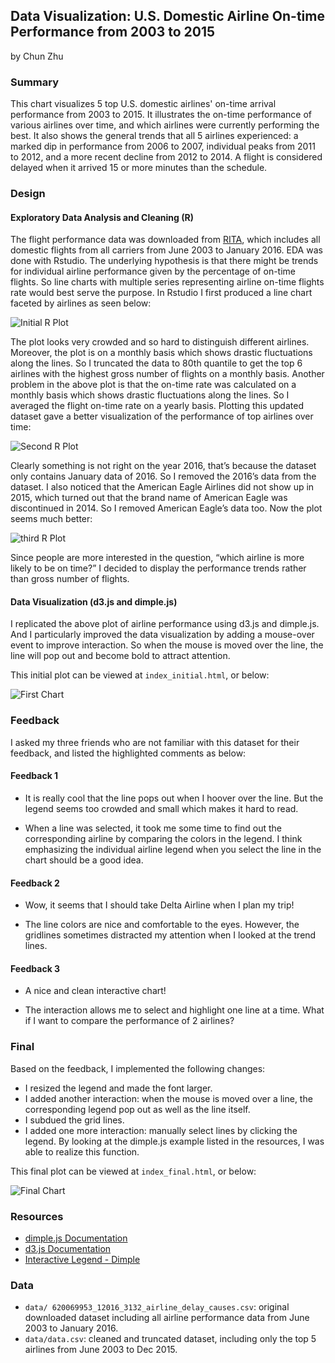 ## Data Visualization: U.S. Domestic Airline On-time Performance from 2003 to 2015
by Chun Zhu

### Summary

This chart visualizes 5 top U.S. domestic airlines' on-time arrival performance from 2003 to 2015. It illustrates the on-time performance of various airlines over time, and which airlines were currently performing the best.  It also shows the general trends that all 5 airlines experienced: a marked dip in performance from 2006 to 2007, individual peaks from 2011 to 2012, and a more recent decline from 2012 to 2014. A flight is considered delayed when it arrived 15 or more minutes than the schedule.

### Design

#### Exploratory Data Analysis and Cleaning (R)

The flight performance data was downloaded from [RITA]( http://www.transtats.bts.gov/OT_Delay/OT_DelayCause1.asp), which includes all domestic flights from all carriers from June 2003 to January 2016. EDA  was done with Rstudio. The underlying hypothesis is that there might be trends for individual airline performance given by the percentage of on-time flights. So line charts with multiple series representing airline on-time flights rate would best serve the purpose. In Rstudio I first produced a line chart faceted by airlines as seen below:

![Initial R Plot](https://github.com/happychun85/P5-Data-Visualization/blob/master/images/R_all_airlines.png)

The plot looks very crowded and so hard to distinguish different airlines. Moreover, the plot is on a monthly basis which shows drastic fluctuations along the lines. So I truncated the data to 80th quantile to get the top 6 airlines with the highest gross number of flights on a monthly basis.  Another problem in the above plot is that the on-time rate was calculated on a monthly basis which shows drastic fluctuations along the lines. So I averaged the flight on-time rate on a yearly basis. Plotting this updated dataset gave a better visualization of the performance of top airlines over time:

![Second R Plot]( https://github.com/happychun85/P5-Data-Visualization/blob/master/images/R_top_6airlines_2003_2016.png)

Clearly something is not right on the year 2016, that’s because the dataset only contains January data of 2016. So I removed the 2016’s data from the dataset. I also noticed that the American Eagle Airlines did not show up in 2015, which turned out that the brand name of American Eagle was discontinued in 2014. So I removed American Eagle’s data too. Now the plot seems much better:

![third R Plot]( https://github.com/happychun85/P5-Data-Visualization/blob/master/images/R_top_5airlines_2003_2015.png)

Since people are more interested in the question, “which airline is more likely to be on time?” I decided to display the performance trends rather than gross number of flights.

#### Data Visualization (d3.js and dimple.js)

I replicated the above plot of airline performance using d3.js and dimple.js. And I particularly improved the data visualization by adding a mouse-over event to improve interaction. So when the mouse is moved over the line, the line will pop out and become bold to attract attention.

This initial plot can be viewed at `index_initial.html`, or below:

![First Chart]( https://github.com/happychun85/P5-Data-Visualization/blob/master/images/initial_plot.png)

### Feedback

I asked my three friends who are not familiar with this dataset for their feedback, and listed the highlighted comments as below:

#### Feedback 1

- It is really cool that the line pops out when I hoover over the line. But the legend seems too crowded and small which makes it hard to read. 

- When a line was selected, it took me some time to find out the corresponding airline by comparing the colors in the legend. I think emphasizing the individual airline legend when you select the line in the chart should be a good idea.

#### Feedback 2

- Wow, it seems that I should take Delta Airline when I plan my trip!

- The line colors are nice and comfortable to the eyes. However, the gridlines sometimes distracted my attention when I looked at the trend lines.

#### Feedback 3

- A nice and clean interactive chart! 

- The interaction allows me to select and highlight one line at a time. What if I want to compare the performance of 2 airlines?

### Final

Based on the feedback, I implemented the following changes:

- I resized the legend and made the font larger.
- I added another interaction: when the mouse is moved over a line, the corresponding legend pop out as well as the line itself.
- I subdued the grid lines.
- I added one more interaction: manually select lines by clicking the legend.  By looking at the dimple.js example listed in the resources, I was able to realize this function.

This final plot can be viewed at `index_final.html`, or below:

![Final Chart]( https://github.com/happychun85/P5-Data-Visualization/blob/master/images/final_plot.png)

### Resources

- [dimple.js Documentation](http://dimplejs.org/)
- [d3.js Documentation]( https://github.com/mbostock/d3/wiki/API-Reference)
- [Interactive Legend - Dimple]( http://dimplejs.org/advanced_examples_viewer.html?id=advanced_interactive_legends)

### Data

- `data/ 620069953_12016_3132_airline_delay_causes.csv`: original downloaded dataset including all airline performance data from June 2003 to January 2016.
- `data/data.csv`: cleaned and truncated dataset, including only the top 5 airlines from June 2003 to Dec 2015.

